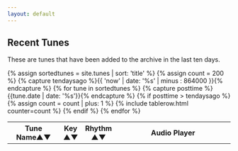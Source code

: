 ```yaml
---
layout: default
---
```


<script type="text/javascript" src="{{ site.js_host }}/js/audioplayer.js"></script>
<script type="text/javascript" src="{{ site.js_host }}/js/musical-ws.js"></script>
<script type="text/javascript" src="{{ site.js_host }}/js/abc_controls.js"></script>

<div id="audioPlayer"></div>

Recent Tunes
------------

These are tunes that have been added to the archive in the last ten days.

<div id="abc-textareas"></div>

<table style="width:100%" id="recenttunes" class="tablesorter">
<thead>
    <tr>
    <th style="width:25%;">Tune Name&#x25B2;&#x25BC;</th>
    <th style="width:4%;">Key<br />&#x25B2;&#x25BC;</th>
    <th style="width:6%;">Rhythm<br />&#x25B2;&#x25BC;</th>
    <th style="width:65%;">Audio Player</th>
    </tr>
</thead>
<tbody>
  {% assign sortedtunes = site.tunes | sort: 'title' %}
  {% assign count = 200 %}
  {% capture tendaysago %}{{ 'now' | date: '%s' | minus : 864000 }}{% endcapture %}
    {% for tune in sortedtunes %}
        {% capture posttime %}{{tune.date | date: '%s'}}{% endcapture %}
        {% if posttime > tendaysago %}
        {% assign count = count | plus: 1 %}
<tr>
{% include tablerow.html counter=count %}
</tr>
      {% endif %}
{% endfor %}
</tbody>
</table>

<script>
$(document).ready(function() {
    audioPlayer.innerHTML = createAudioPlayer();

    // turn off sorting on last column
    $("#recenttunes").tablesorter({headers: { 3:{sorter: false}}});
});
</script>
